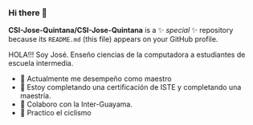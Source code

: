 ### Hi there 👋

**CSI-Jose-Quintana/CSI-Jose-Quintana** is a ✨ _special_ ✨ repository because its `README.md` (this file) appears on your GitHub profile.

HOLA!!! Soy José. Enseño ciencias de la computadora a estudiantes de escuela intermedia. 
- 🔭 Actualmente me desempeño como maestro
- 🌱 Estoy completando una certificación de ISTE y completando una maestría. 
- 👯 Colaboro con la Inter-Guayama.
- 🚴 Practico el ciclismo
